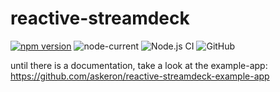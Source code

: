 # reactive-streamdeck

[![npm version](https://img.shields.io/npm/v/reactive-streamdeck.svg)](https://npm.im/reactive-streamdeck)
![node-current](https://img.shields.io/node/v/reactive-streamdeck)
![Node.js CI](https://github.com/askeron/reactive-streamdeck/workflows/Node.js%20CI/badge.svg)
![GitHub](https://img.shields.io/github/license/askeron/reactive-streamdeck)

until there is a documentation, take a look at the example-app:
https://github.com/askeron/reactive-streamdeck-example-app
